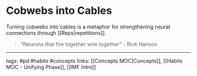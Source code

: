 # Cobwebs into Cables
Turning cobwebs into cables is a metaphor for strengthening neural connections through [[Reps|repetitions]].

> "Neurons that fire together wire together” - Rick Hanson

---
tags: #pd #habits #concepts
links:  [[Concepts MOC|Concepts]], [[Habits MOC - Unifying Phase]], [[IMF Intro]]